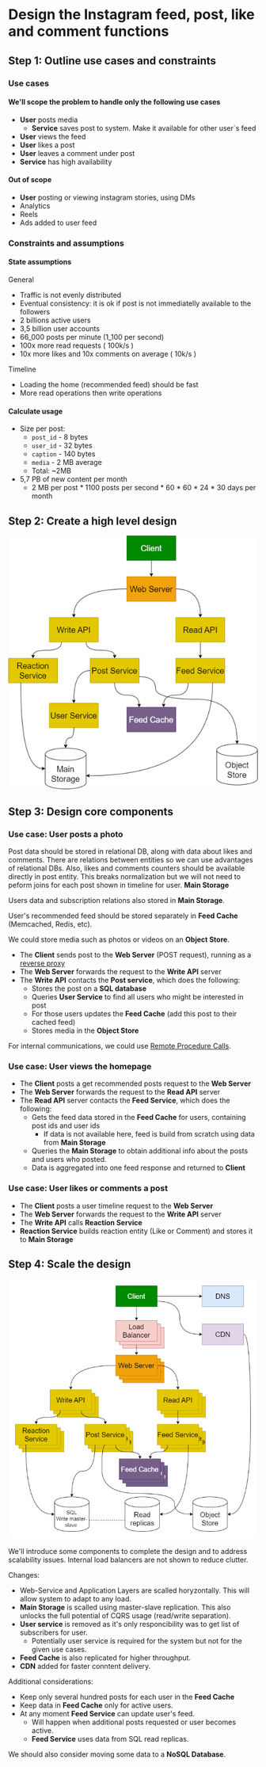 # Design the Instagram feed, post, like and comment functions

## Step 1: Outline use cases and constraints

### Use cases

#### We'll scope the problem to handle only the following use cases

* **User** posts media
    * **Service** saves post to system. Make it available for other user`s feed 
* **User** views the feed
* **User** likes a post
* **User** leaves a comment under post
* **Service** has high availability

#### Out of scope

* **User** posting or viewing instagram stories, using DMs
* Analytics
* Reels
* Ads added to user feed

### Constraints and assumptions

#### State assumptions

General

* Traffic is not evenly distributed
* Eventual consistency: it is ok if post is not immediatelly available to the followers
* 2 billions active users
* 3,5 billion user accounts
* 66_000 posts per minute (1_100 per second)
* 100x more read requests ( 100k/s )
* 10x more likes and 10x comments on average ( 10k/s ) 

Timeline

* Loading the home (recommended feed) should be fast
* More read operations then write operations

#### Calculate usage

* Size per post:
    * `post_id` - 8 bytes
    * `user_id` - 32 bytes
    * `caption` - 140 bytes
    * `media` - 2 MB average
    * Total: ~2MB
* 5,7 PB of new content per month
    * 2 MB per post * 1100 posts per second * 60 * 60 * 24 * 30 days per month
          
## Step 2: Create a high level design

![Initial design](https://github.com/ZadokhinDima/system-design-primer/blob/master/solutions/system_design/Instagram/instagram_high_level.png?raw=true)

## Step 3: Design core components

### Use case: User posts a photo

Post data should be stored in relational DB, along with data about likes and comments. There are relations between entities so we can use advantages of relational DBs. Also, likes and comments counters should be available directly in post entity. This breaks normalization but we will not need to peform joins for each post shown in timeline for user. **Main Storage**

Users data and subscription relations also stored in **Main Storage**.

User's recommended feed should be stored separately in **Feed Cache** (Memcached, Redis, etc).

We could store media such as photos or videos on an **Object Store**.

* The **Client** sends post to the **Web Server** (POST request), running as a [reverse proxy](https://github.com/donnemartin/system-design-primer#reverse-proxy-web-server)
* The **Web Server** forwards the request to the **Write API** server
* The **Write API** contacts the **Post service**, which does the following:
    * Stores the post on a **SQL database**
    * Queries **User Service** to find all users who might be interested in post
    * For those users updates the **Feed Cache** (add this post to their cached feed)
    * Stores media in the **Object Store**

For internal communications, we could use [Remote Procedure Calls](https://github.com/donnemartin/system-design-primer#remote-procedure-call-rpc).

### Use case: User views the homepage

* The **Client** posts a get recommended posts request to the **Web Server**
* The **Web Server** forwards the request to the **Read API** server
* The **Read API** server contacts the **Feed Service**, which does the following:
    * Gets the feed data stored in the **Feed Cache** for users, containing post ids and user ids
        * If data is not available here, feed is build from scratch using data from **Main Storage**
    * Queries the **Main Storage** to obtain additional info about the posts and users who posted.
    * Data is aggregated into one feed response and returned to **Client**

### Use case: User likes or comments a post

* The **Client** posts a user timeline request to the **Web Server**
* The **Web Server** forwards the request to the **Write API** server
* The **Write API** calls **Reaction Service**
* **Reaction Service** builds reaction entity (Like or Comment) and stores it to **Main Storage**

## Step 4: Scale the design

![Scalled design](https://github.com/ZadokhinDima/system-design-primer/blob/master/solutions/system_design/Instagram/instagram_high_level_scalled.png?raw=true)


We'll introduce some components to complete the design and to address scalability issues.  Internal load balancers are not shown to reduce clutter.

Changes:
* Web-Service and Application Layers are scalled horyzontally. This will allow system to adapt to any load.
* **Main Storage** is scalled using master-slave replication. This also unlocks the full potential of CQRS usage (read/write separation).
* **User service** is removed as it's only responcibility was to get list of subscribers for user.  
    * Potentially user service is required for the system but not for the given use cases.
* **Feed Cache** is also replicated for higher throughput.
* **CDN** added for faster conntent delivery.

Additional considerations:
* Keep only several hundred posts for each user in the **Feed Cache**
* Keep data in **Feed Cache** only for active users.
* At any moment **Feed Service** can update user's feed.
    * Will happen when additional posts requested or user becomes active.
    * **Feed Service** uses data from SQL read replicas.

We should also consider moving some data to a **NoSQL Database**.
